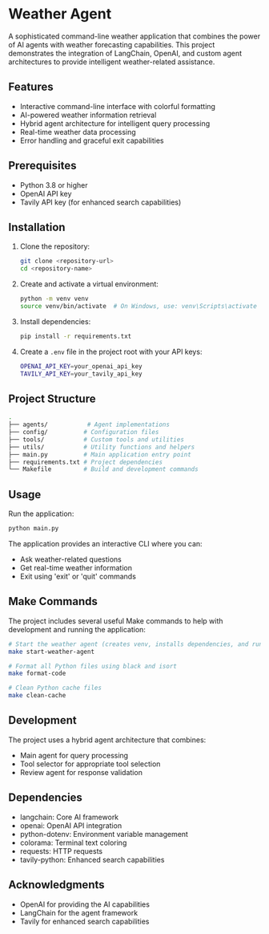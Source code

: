 # Weather Agent

A sophisticated command-line weather application that combines the power of AI agents with weather forecasting capabilities. This project demonstrates the integration of LangChain, OpenAI, and custom agent architectures to provide intelligent weather-related assistance.

## Features

- Interactive command-line interface with colorful formatting
- AI-powered weather information retrieval
- Hybrid agent architecture for intelligent query processing
- Real-time weather data processing
- Error handling and graceful exit capabilities

## Prerequisites

- Python 3.8 or higher
- OpenAI API key
- Tavily API key (for enhanced search capabilities)

## Installation

1. Clone the repository:

    ```bash
    git clone <repository-url>
    cd <repository-name>
    ```

2. Create and activate a virtual environment:

    ```bash
    python -m venv venv
    source venv/bin/activate  # On Windows, use: venv\Scripts\activate
    ```

3. Install dependencies:

    ```bash
    pip install -r requirements.txt
    ```

4. Create a `.env` file in the project root with your API keys:

    ```bash
    OPENAI_API_KEY=your_openai_api_key
    TAVILY_API_KEY=your_tavily_api_key
    ```

## Project Structure

```bash
.
├── agents/           # Agent implementations
├── config/          # Configuration files
├── tools/           # Custom tools and utilities
├── utils/           # Utility functions and helpers
├── main.py          # Main application entry point
├── requirements.txt # Project dependencies
└── Makefile         # Build and development commands
```

## Usage

Run the application:

```bash
python main.py
```

The application provides an interactive CLI where you can:

- Ask weather-related questions
- Get real-time weather information
- Exit using 'exit' or 'quit' commands

## Make Commands

The project includes several useful Make commands to help with development and running the application:

```bash
# Start the weather agent (creates venv, installs dependencies, and runs the app)
make start-weather-agent

# Format all Python files using black and isort
make format-code

# Clean Python cache files
make clean-cache
```

## Development

The project uses a hybrid agent architecture that combines:

- Main agent for query processing
- Tool selector for appropriate tool selection
- Review agent for response validation

## Dependencies

- langchain: Core AI framework
- openai: OpenAI API integration
- python-dotenv: Environment variable management
- colorama: Terminal text coloring
- requests: HTTP requests
- tavily-python: Enhanced search capabilities

## Acknowledgments

- OpenAI for providing the AI capabilities
- LangChain for the agent framework
- Tavily for enhanced search capabilities
